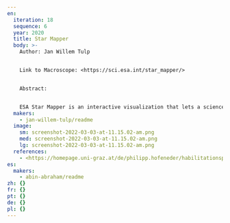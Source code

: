 ```yaml
---
en:
  iteration: 18
  sequence: 6
  year: 2020
  title: Star Mapper
  body: >-
    Author: Jan Willem Tulp 


    Link to Macroscope: <https://sci.esa.int/star_mapper/> 


    Abstract:


    ESA Star Mapper is an interactive visualization that lets a science interested audience explore what you can find in a star map. The data used for this visualization is based on the Hipparcos mission, which has measured the details of over 100.000 stars, at the time the largest such a collection of data about stars. The project was conceived as a stepping stone to a follow up mission, Gaia, in which measurements of 1.5 billion stars have been collected. The visualization allows users to interactively explore various measurements of more than  60.000 of the full dataset, including a real-time sped up simulation of stellar motion in the browser.
  makers:
    - jan-willem-tulp/readme
  image:
    sm: screenshot-2022-03-03-at-11.15.02-am.png
    med: screenshot-2022-03-03-at-11.15.02-am.png
    lg: screenshot-2022-03-03-at-11.15.02-am.png
  references:
    - <https://homepage.uni-graz.at/de/philipp.hofeneder/habilitationsprojekt-a-cartography-of-translation/>
es:
  makers:
    - abin-abraham/readme
zh: {}
fr: {}
pt: {}
de: {}
pl: {}
---
```

